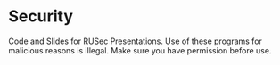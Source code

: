 # Security
Code and Slides for RUSec Presentations.
Use of these programs for malicious reasons is illegal. Make sure you have permission before use.
